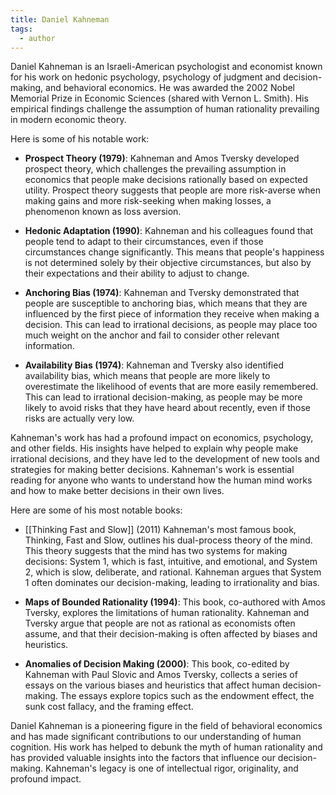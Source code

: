 ```yaml
---
title: Daniel Kahneman
tags:
  - author
---
```


Daniel Kahneman is an Israeli-American psychologist and economist known for his work on hedonic psychology, psychology of judgment and decision-making, and behavioral economics. He was awarded the 2002 Nobel Memorial Prize in Economic Sciences (shared with Vernon L. Smith). His empirical findings challenge the assumption of human rationality prevailing in modern economic theory.

Here is some of his notable work:

* **Prospect Theory (1979)**: Kahneman and Amos Tversky developed prospect theory, which challenges the prevailing assumption in economics that people make decisions rationally based on expected utility. Prospect theory suggests that people are more risk-averse when making gains and more risk-seeking when making losses, a phenomenon known as loss aversion.

* **Hedonic Adaptation (1990)**: Kahneman and his colleagues found that people tend to adapt to their circumstances, even if those circumstances change significantly. This means that people's happiness is not determined solely by their objective circumstances, but also by their expectations and their ability to adjust to change.

* **Anchoring Bias (1974)**: Kahneman and Tversky demonstrated that people are susceptible to anchoring bias, which means that they are influenced by the first piece of information they receive when making a decision. This can lead to irrational decisions, as people may place too much weight on the anchor and fail to consider other relevant information.

* **Availability Bias (1974)**: Kahneman and Tversky also identified availability bias, which means that people are more likely to overestimate the likelihood of events that are more easily remembered. This can lead to irrational decision-making, as people may be more likely to avoid risks that they have heard about recently, even if those risks are actually very low.

Kahneman's work has had a profound impact on economics, psychology, and other fields. His insights have helped to explain why people make irrational decisions, and they have led to the development of new tools and strategies for making better decisions. Kahneman's work is essential reading for anyone who wants to understand how the human mind works and how to make better decisions in their own lives.

Here are some of his most notable books:

- [[Thinking Fast and Slow]] (2011)
Kahneman's most famous book, Thinking, Fast and Slow, outlines his dual-process theory of the mind. This theory suggests that the mind has two systems for making decisions: System 1, which is fast, intuitive, and emotional, and System 2, which is slow, deliberate, and rational. Kahneman argues that System 1 often dominates our decision-making, leading to irrationality and bias.

* **Maps of Bounded Rationality (1994)**: This book, co-authored with Amos Tversky, explores the limitations of human rationality. Kahneman and Tversky argue that people are not as rational as economists often assume, and that their decision-making is often affected by biases and heuristics.

* **Anomalies of Decision Making (2000)**: This book, co-edited by Kahneman with Paul Slovic and Amos Tversky, collects a series of essays on the various biases and heuristics that affect human decision-making. The essays explore topics such as the endowment effect, the sunk cost fallacy, and the framing effect.

Daniel Kahneman is a pioneering figure in the field of behavioral economics and has made significant contributions to our understanding of human cognition. His work has helped to debunk the myth of human rationality and has provided valuable insights into the factors that influence our decision-making. Kahneman's legacy is one of intellectual rigor, originality, and profound impact.